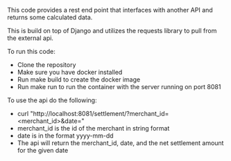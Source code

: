 This code provides a rest end point that interfaces with another API and returns some calculated data.

This is build on top of Django and utilizes the requests library to pull from the external api. 

To run this code:

- Clone the repository
- Make sure you have docker installed
- Run make build to create the docker image
- Run make run to run the container with the server running on port 8081

To use the api do the following:

- curl "http://localhost:8081/settlement/?merchant_id=<merchant_id>&date=<date>"
- merchant_id is the id of the merchant in string format
- date is in the format yyyy-mm-dd
- The api will return the merchant_id, date, and the net settlement amount for the given date

